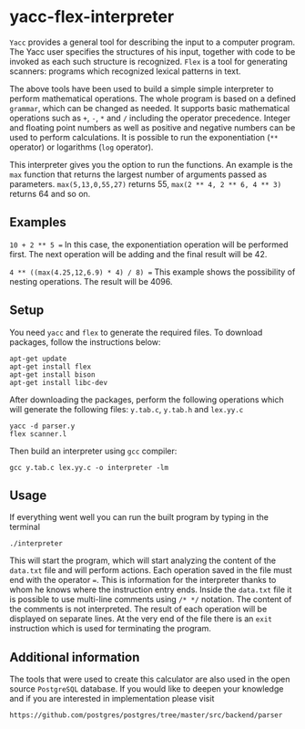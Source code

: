 # yacc-flex-interpreter

``Yacc`` provides a general tool for describing the input to a computer program. The Yacc user specifies the structures of his input, together with code to be invoked as each such structure is recognized. ``Flex`` is a tool for generating scanners: programs which recognized lexical patterns in text.

The above tools have been used to build a simple simple interpreter to perform mathematical operations. The whole program is based on a defined ``grammar``, which can be changed as needed. It supports basic mathematical operations such as ``+``, ``-``, ``*`` and ``/`` including the operator precedence. Integer and floating point numbers as well as positive and negative numbers can be used to perform calculations. It is possible to run the exponentiation (``**`` operator) or logarithms (``log`` operator).

This interpreter gives you the option to run the functions. An example is the ``max`` function that returns the largest number of arguments passed as parameters. ``max(5,13,0,55,27)`` returns 55, ``max(2 ** 4, 2 ** 6, 4 ** 3)`` returns 64 and so on.

## Examples
``10 + 2 ** 5 =`` In this case, the exponentiation operation will be performed first. The next operation will be adding and the final result will be 42.

``4 ** ((max(4.25,12,6.9) * 4) / 8) =`` This example shows the possibility of nesting operations. The result will be 4096.

## Setup
You need ``yacc`` and ``flex`` to generate the required files. To download packages, follow the instructions below:
```
apt-get update
apt-get install flex
apt-get install bison
apt-get install libc-dev
```
After downloading the packages, perform the following operations which will generate the following files: ``y.tab.c``, ``y.tab.h`` and ``lex.yy.c``
```
yacc -d parser.y
flex scanner.l
```

Then build an interpreter using ``gcc`` compiler:
```
gcc y.tab.c lex.yy.c -o interpreter -lm
```

## Usage
If everything went well you can run the built program by typing in the terminal
```
./interpreter
```
This will start the program, which will start analyzing the content of the ``data.txt`` file and will perform actions. Each operation saved in the file must end with the operator ``=``. This is information for the interpreter thanks to whom he knows where the instruction entry ends. Inside the ``data.txt`` file it is possible to use multi-line comments using ``/* */`` notation. The content of the comments is not interpreted. The result of each operation will be displayed on separate lines. At the very end of the file there is an ``exit`` instruction which is used for terminating the program.

## Additional information
The tools that were used to create this calculator are also used in the open source ``PostgreSQL`` database. If you would like to deepen your knowledge and if you are interested in implementation please visit 
```
https://github.com/postgres/postgres/tree/master/src/backend/parser
```
